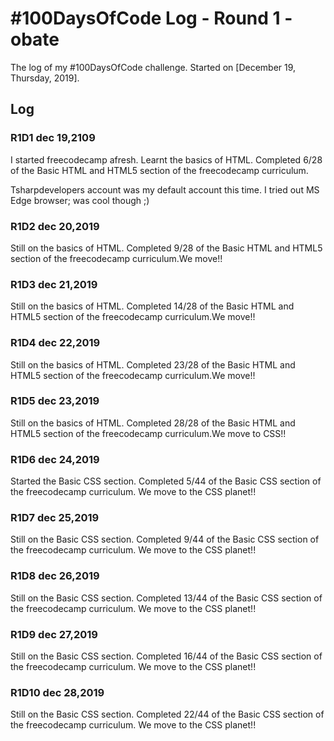 # #100DaysOfCode Log - Round 1 - obate

The log of my #100DaysOfCode challenge. Started on [December 19, Thursday, 2019].

## Log

### R1D1 dec 19,2109

<!-- Started a Weather App. Worked on the draft layout of the app, struggled with OpenWeather API http://www.example.com -->

I started freecodecamp afresh. Learnt the basics of HTML. Completed 6/28 of the Basic HTML and HTML5 section of the freecodecamp curriculum.

Tsharpdevelopers account was my default account this time. I tried out MS Edge browser; was cool though ;)

### R1D2 dec 20,2019

Still on the basics of HTML. Completed 9/28 of the Basic HTML and HTML5 section of the freecodecamp curriculum.We move!!

### R1D3 dec 21,2019

Still on the basics of HTML. Completed 14/28 of the Basic HTML and HTML5 section of the freecodecamp curriculum.We move!!

### R1D4 dec 22,2019

Still on the basics of HTML. Completed 23/28 of the Basic HTML and HTML5 section of the freecodecamp curriculum.We move!!

### R1D5 dec 23,2019

Still on the basics of HTML. Completed 28/28 of the Basic HTML and HTML5 section of the freecodecamp curriculum.We move to CSS!!

### R1D6 dec 24,2019

Started the Basic CSS section. Completed 5/44 of the Basic CSS section of the freecodecamp curriculum. We move to the CSS planet!!

### R1D7 dec 25,2019

Still on the Basic CSS section. Completed 9/44 of the Basic CSS section of the freecodecamp curriculum. We move to the CSS planet!!

### R1D8 dec 26,2019

Still on the Basic CSS section. Completed 13/44 of the Basic CSS section of the freecodecamp curriculum. We move to the CSS planet!!

### R1D9 dec 27,2019

Still on the Basic CSS section. Completed 16/44 of the Basic CSS section of the freecodecamp curriculum. We move to the CSS planet!!

### R1D10 dec 28,2019

Still on the Basic CSS section. Completed 22/44 of the Basic CSS section of the freecodecamp curriculum. We move to the CSS planet!!

